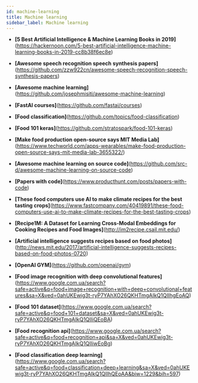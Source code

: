 ```yaml
---
id: machine-learning
title: Machine learning
sidebar_label: Machine learning
---
```



- **[5 Best Artificial Intelligence & Machine Learning Books in 2019]**(https://hackernoon.com/5-best-artificial-intelligence-machine-learning-books-in-2019-cc8b38f6ec8e)
- **[Awesome speech recognition speech synthesis papers]**(https://github.com/zzw922cn/awesome-speech-recognition-speech-synthesis-papers)
- **[Awesome machine learning]**(https://github.com/josephmisiti/awesome-machine-learning)
- **[FastAI courses]**(https://github.com/fastai/courses)
- **[Food classification]**(https://github.com/topics/food-classification)
- **[Food 101 keras]**(https://github.com/stratospark/food-101-keras)
- **[Make food production open-source says MIT Media Lab]**(https://www.techworld.com/apps-wearables/make-food-production-open-source-says-mit-media-lab-3655322/)
- **[Awesome machine learning on source code]**(https://github.com/src-d/awesome-machine-learning-on-source-code)
- **[Papers with code]**(https://www.producthunt.com/posts/papers-with-code)
- **[These food computers use AI to make climate recipes for the best tasting crops]**(https://www.fastcompany.com/40419891/these-food-computers-use-ai-to-make-climate-recipes-for-the-best-tasting-crops)
- **[Recipe1M: A Dataset for Learning Cross-Modal Embeddings for Cooking Recipes and Food Images]**(http://im2recipe.csail.mit.edu/)
- **[Artificial intelligence suggests recipes based on food photos]**(http://news.mit.edu/2017/artificial-intelligence-suggests-recipes-based-on-food-photos-0720)
- **[OpenAI GYM]**(https://github.com/openai/gym)

- **[Food image recognition with deep convolutional features]**(https://www.google.com.ua/search?safe=active&q=food+image+recognition+with+deep+convolutional+features&sa=X&ved=0ahUKEwig3t-ryP7YAhXO26QKHTmgAIkQ1QIIhgEoAQ)
- **[Food 101 dataset]**(https://www.google.com.ua/search?safe=active&q=food+101+dataset&sa=X&ved=0ahUKEwig3t-ryP7YAhXO26QKHTmgAIkQ1QIIiQEoBA)
- **[Food recognition api]**(https://www.google.com.ua/search?safe=active&q=food+recognition+api&sa=X&ved=0ahUKEwig3t-ryP7YAhXO26QKHTmgAIkQ1QIIiwEoBg)
- **[Food classification deep learning]**(https://www.google.com.ua/search?safe=active&q=food+classification+deep+learning&sa=X&ved=0ahUKEwig3t-ryP7YAhXO26QKHTmgAIkQ1QIIhQEoAA&biw=1229&bih=597)
